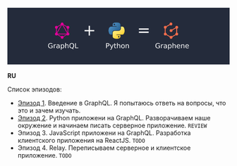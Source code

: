 ![Image of this Article](https://raw.githubusercontent.com/totaki/graphql-learn/develop/articles/main.png)

**RU**

Список эпизодов:
* [Эпизод 1](https://github.com/totaki/graphql-learn/tree/develop/articles/ru/episode-1/README.md). Введение в GraphQL. Я попытаюсь ответь на вопросы, что это и зачем изучать.
* [Эпизод 2](https://github.com/totaki/graphql-learn/tree/develop/articles/ru/episode-2/README.md). Python приложени на GraphQL. Разворачиваем наше окружение и начинаем писать серверное приложение.  ```REVIEW```
* Эпизод 3. JavaScript приложени на GraphQL. Разработка клиентского приложения на ReactJS. ```TODO```
* Эпизод 4. Relay. Переписываем серверное и клиентское приложение. ```TODO```


